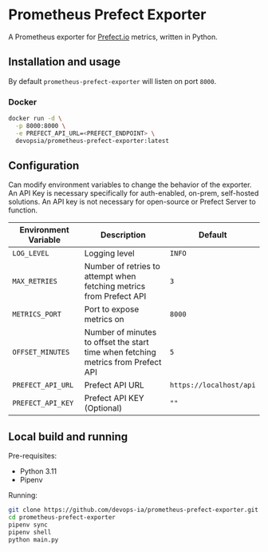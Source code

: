 # Prometheus Prefect Exporter

A Prometheus exporter for [Prefect.io](https://www.prefect.io/) metrics, written in Python.

## Installation and usage

By default `prometheus-prefect-exporter` will listen on port `8000`.

### Docker

```bash
docker run -d \
  -p 8000:8000 \
  -e PREFECT_API_URL=<PREFECT_ENDPOINT> \
  devopsia/prometheus-prefect-exporter:latest
```

## Configuration

Can modify environment variables to change the behavior of the exporter.
An API Key is necessary specifically for auth-enabled, on-prem, self-hosted solutions. 
An API key is not necessary for open-source or Prefect Server to function.

| Environment Variable | Description | Default |
| --- | --- | --- |
| `LOG_LEVEL` | Logging level | `INFO` |
| `MAX_RETRIES` | Number of retries to attempt when fetching metrics from Prefect API | `3` |
| `METRICS_PORT` | Port to expose metrics on | `8000` |
| `OFFSET_MINUTES` | Number of minutes to offset the start time when fetching metrics from Prefect API | `5` |
| `PREFECT_API_URL` | Prefect API URL | `https://localhost/api` |
| `PREFECT_API_KEY` | Prefect API KEY (Optional) | `""` |

## Local build and running

Pre-requisites:

* Python 3.11
* Pipenv

Running:

```bash
git clone https://github.com/devops-ia/prometheus-prefect-exporter.git
cd prometheus-prefect-exporter
pipenv sync
pipenv shell
python main.py
```

